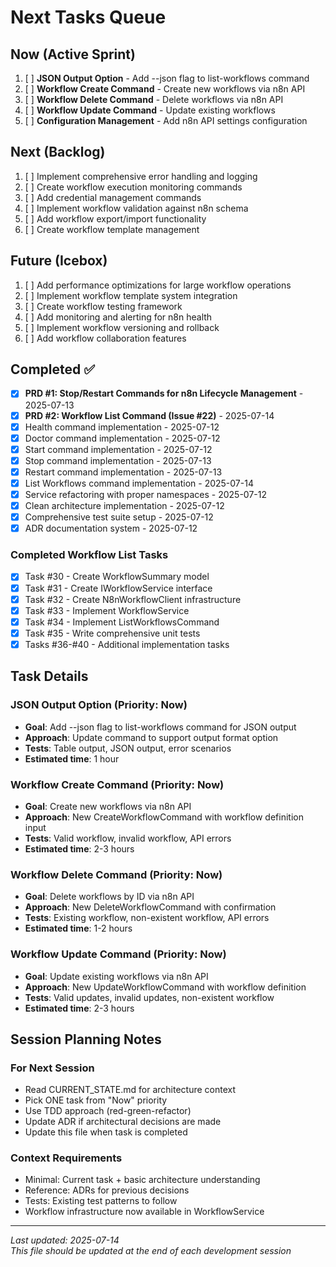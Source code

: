 # Next Tasks Queue

## Now (Active Sprint)
1. [ ] **JSON Output Option** - Add --json flag to list-workflows command
2. [ ] **Workflow Create Command** - Create new workflows via n8n API
3. [ ] **Workflow Delete Command** - Delete workflows via n8n API
4. [ ] **Workflow Update Command** - Update existing workflows
5. [ ] **Configuration Management** - Add n8n API settings configuration

## Next (Backlog)
1. [ ] Implement comprehensive error handling and logging
2. [ ] Create workflow execution monitoring commands
3. [ ] Add credential management commands
4. [ ] Implement workflow validation against n8n schema
5. [ ] Add workflow export/import functionality
6. [ ] Create workflow template management

## Future (Icebox)
1. [ ] Add performance optimizations for large workflow operations
2. [ ] Implement workflow template system integration
3. [ ] Create workflow testing framework
4. [ ] Add monitoring and alerting for n8n health
5. [ ] Implement workflow versioning and rollback
6. [ ] Add workflow collaboration features

## Completed ✅
- [x] **PRD #1: Stop/Restart Commands for n8n Lifecycle Management** - 2025-07-13
- [x] **PRD #2: Workflow List Command (Issue #22)** - 2025-07-14
- [x] Health command implementation - 2025-07-12
- [x] Doctor command implementation - 2025-07-12  
- [x] Start command implementation - 2025-07-12
- [x] Stop command implementation - 2025-07-13
- [x] Restart command implementation - 2025-07-13
- [x] List Workflows command implementation - 2025-07-14
- [x] Service refactoring with proper namespaces - 2025-07-12
- [x] Clean architecture implementation - 2025-07-12
- [x] Comprehensive test suite setup - 2025-07-12
- [x] ADR documentation system - 2025-07-12

### Completed Workflow List Tasks
- [x] Task #30 - Create WorkflowSummary model
- [x] Task #31 - Create IWorkflowService interface
- [x] Task #32 - Create N8nWorkflowClient infrastructure
- [x] Task #33 - Implement WorkflowService 
- [x] Task #34 - Implement ListWorkflowsCommand
- [x] Task #35 - Write comprehensive unit tests
- [x] Tasks #36-#40 - Additional implementation tasks

## Task Details

### JSON Output Option (Priority: Now)
- **Goal**: Add --json flag to list-workflows command for JSON output
- **Approach**: Update command to support output format option
- **Tests**: Table output, JSON output, error scenarios
- **Estimated time**: 1 hour

### Workflow Create Command (Priority: Now)
- **Goal**: Create new workflows via n8n API
- **Approach**: New CreateWorkflowCommand with workflow definition input
- **Tests**: Valid workflow, invalid workflow, API errors
- **Estimated time**: 2-3 hours

### Workflow Delete Command (Priority: Now)  
- **Goal**: Delete workflows by ID via n8n API
- **Approach**: New DeleteWorkflowCommand with confirmation
- **Tests**: Existing workflow, non-existent workflow, API errors
- **Estimated time**: 1-2 hours

### Workflow Update Command (Priority: Now)
- **Goal**: Update existing workflows via n8n API
- **Approach**: New UpdateWorkflowCommand with workflow definition
- **Tests**: Valid updates, invalid updates, non-existent workflow
- **Estimated time**: 2-3 hours

## Session Planning Notes

### For Next Session
- Read CURRENT_STATE.md for architecture context
- Pick ONE task from "Now" priority
- Use TDD approach (red-green-refactor)
- Update ADR if architectural decisions are made
- Update this file when task is completed

### Context Requirements
- Minimal: Current task + basic architecture understanding
- Reference: ADRs for previous decisions
- Tests: Existing test patterns to follow
- Workflow infrastructure now available in WorkflowService

---
*Last updated: 2025-07-14*  
*This file should be updated at the end of each development session*